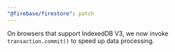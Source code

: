 ```yaml
---
"@firebase/firestore": patch
---
```


On browsers that support IndexedDB V3, we now invoke `transaction.commit()` to speed up data processing.
